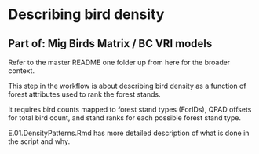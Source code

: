 # Describing bird density
## Part of: Mig Birds Matrix / BC VRI models 

Refer to the master README one folder up from here for the broader context. 

This step in the workflow is about describing bird density as a function of forest attributes used to rank the forest stands. 

It requires bird counts mapped to forest stand types (ForIDs), QPAD offsets for total bird count, and stand ranks for each possible forest stand type. 


E.01.DensityPatterns.Rmd has more detailed description of what is done in the script and why. 